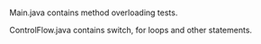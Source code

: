 ### 

Main.java contains method overloading tests.

ControlFlow.java contains switch, for loops and other statements.
